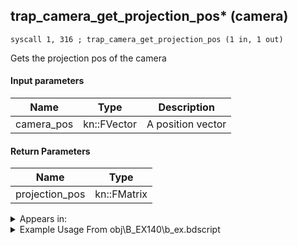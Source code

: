 ## trap_camera_get_projection_pos* (camera)

`syscall 1, 316 ; trap_camera_get_projection_pos (1 in, 1 out)`

Gets the projection pos of the camera

#### Input parameters
| Name | Type | Description
|------|------|------------
| camera_pos   | kn::FVector   | A position vector


#### Return Parameters
| Name | Type
|------|-----
| projection_pos   | kn::FMatrix   


<details>
	<summary>Appears in:</summary>
| filename | Entity (obj)
|----------|-------------
| obj\B_EX140\b_ex.bdscript       | ((B) Xigbar)          
| obj\B_EX140_LV99\b_ex.bdscript       | ((B99) Xigbar (Limit Cut))          

</details>

<details>
	<summary>Example Usage From obj\B_EX140\b_ex.bdscript</summary>
```
L22781:
 popToSp 0
 pushImm 0
 popToSp 4
 pushFromPSpVal 64
 syscall 1, 316 ; trap_camera_get_projection_pos (1 in, 1 out)
 memcpyToSp 16, 32
 pushFromPSp 32
 memcpyToSp 16, 16
 pushImmf -50
 pushFromPSp 16
 fetchValue 0
 subf 
 infoezf 
 dup 
 jz L22822
 pushFromPSp 16
 fetchValue 0
 pushImmf 50
 subf 
 infoezf 
 eqzv
```
</details>

